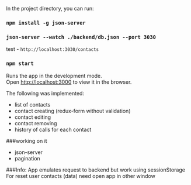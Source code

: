 In the project directory, you can run:
### `npm install -g json-server`
### `json-server --watch ./backend/db.json --port 3030`  
test - `http://localhost:3030/contacts`
### `npm start`

Runs the app in the development mode.<br>
Open [http://localhost:3000](http://localhost:3000) to view it in the browser.

The following was implemented:
- list of contacts   
- contact creating (redux-form without validation)  
- contact editing  
- contact removing  
- history of calls for each contact
 
###working on it
- json-server
- pagination


###Info:
App emulates request to backend but work using sessionStorage  
For reset user contacts (data) need open app in other window  
